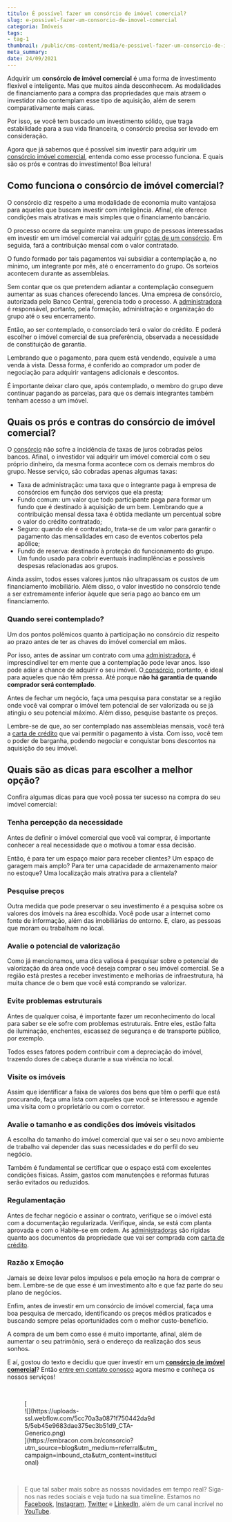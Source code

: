 ```yaml
---
titulo: É possível fazer um consórcio de imóvel comercial?
slug: e-possivel-fazer-um-consorcio-de-imovel-comercial
categoria: Imóveis
tags:
- tag-1
thumbnail: /public/cms-content/media/e-possivel-fazer-um-consorcio-de-imovel-comercial.jpeg
meta_summary: 
date: 24/09/2021
---
```

Adquirir um **consórcio de imóvel comercial** é uma forma de investimento flexível e inteligente. Mas que muitos ainda desconhecem. As modalidades de financiamento para a compra das propriedades que mais atraem o investidor não contemplam esse tipo de aquisição, além de serem comparativamente mais caras.

Por isso, se você tem buscado um investimento sólido, que traga estabilidade para a sua vida financeira, o consórcio precisa ser levado em consideração.

Agora que já sabemos que é possível sim investir para adquirir um [consórcio imóvel comercial](https://www.embracon.com.br/consorcio-de-imoveis), entenda como esse processo funciona. E quais são os prós e contras do investimento! Boa leitura!

Como funciona o consórcio de imóvel comercial?
----------------------------------------------

O consórcio diz respeito a uma modalidade de economia muito vantajosa para aqueles que buscam investir com inteligência. Afinal, ele oferece condições mais atrativas e mais simples que o financiamento bancário.

O processo ocorre da seguinte maneira: um grupo de pessoas interessadas em investir em um imóvel comercial vai adquirir [cotas de um consórcio](https://www.embracon.com.br/conhecaoconsorcio/o-que-e-a-cota-de-consorcio). Em seguida, fará a contribuição mensal com o valor contratado.

O fundo formado por tais pagamentos vai subsidiar a contemplação a, no mínimo, um integrante por mês, até o encerramento do grupo. Os sorteios acontecem durante as assembleias.

Sem contar que os que pretendem adiantar a contemplação conseguem aumentar as suas chances oferecendo lances. Uma empresa de consórcio, autorizada pelo Banco Central, gerencia todo o processo. A [administradora](https://www.embracon.com.br/blog/afinal-o-que-uma-administradora-de-consorcio-faz) é responsável, portanto, pela formação, administração e organização do grupo até o seu encerramento.

Então, ao ser contemplado, o consorciado terá o valor do crédito. E poderá escolher o imóvel comercial de sua preferência, observada a necessidade de constituição de garantia.

Lembrando que o pagamento, para quem está vendendo, equivale a uma venda à vista. Dessa forma, é conferido ao comprador um poder de negociação para adquirir vantagens adicionais e descontos.

É importante deixar claro que, após contemplado, o membro do grupo deve continuar pagando as parcelas, para que os demais integrantes também tenham acesso a um imóvel.

Quais os prós e contras do consórcio de imóvel comercial?
---------------------------------------------------------

O [consórcio](https://www.embracon.com.br/consorcio-de-imoveis) não sofre a incidência de taxas de juros cobradas pelos bancos. Afinal, o investidor vai adquirir um imóvel comercial com o seu próprio dinheiro, da mesma forma acontece com os demais membros do grupo. Nesse serviço, são cobradas apenas algumas taxas:

- Taxa de administração: uma taxa que o integrante paga à empresa de consórcios em função dos serviços que ela presta;
- Fundo comum: um valor que todo participante paga para formar um fundo que é destinado à aquisição de um bem. Lembrando que a contribuição mensal dessa taxa é obtida mediante um percentual sobre o valor do crédito contratado;
- Seguro: quando ele é contratado, trata-se de um valor para garantir o pagamento das mensalidades em caso de eventos cobertos pela apólice;
- Fundo de reserva: destinado à proteção do funcionamento do grupo. Um fundo usado para cobrir eventuais inadimplências e possíveis despesas relacionadas aos grupos.

Ainda assim, todos esses valores juntos não ultrapassam os custos de um financiamento imobiliário. Além disso, o valor investido no consórcio tende a ser extremamente inferior àquele que seria pago ao banco em um financiamento.

### Quando serei contemplado?

Um dos pontos polêmicos quanto à participação no consórcio diz respeito ao prazo antes de ter as chaves do imóvel comercial em mãos.

Por isso, antes de assinar um contrato com uma [administradora](https://www.embracon.com.br/blog/afinal-o-que-uma-administradora-de-consorcio-faz), é imprescindível ter em mente que a contemplação pode levar anos. Isso pode adiar a chance de adquirir o seu imóvel. O[ consórcio](https://www.embracon.com.br/consorcio-de-imoveis), portanto, é ideal para aqueles que não têm pressa. Até porque **não há garantia de quando comprador será contemplado**.

Antes de fechar um negócio, faça uma pesquisa para constatar se a região onde você vai comprar o imóvel tem potencial de ser valorizada ou se já atingiu o seu potencial máximo. Além disso, pesquise bastante os preços.

Lembre-se de que, ao ser contemplado nas assembleias mensais, você terá a [carta de crédito](https://www.embracon.com.br/conhecaoconsorcio/o-que-e-carta-de-credito) que vai permitir o pagamento à vista. Com isso, você tem o poder de barganha, podendo negociar e conquistar bons descontos na aquisição do seu imóvel.

Quais são as dicas para escolher a melhor opção?
------------------------------------------------

Confira algumas dicas para que você possa ter sucesso na compra do seu imóvel comercial:

### Tenha percepção da necessidade

Antes de definir o imóvel comercial que você vai comprar, é importante conhecer a real necessidade que o motivou a tomar essa decisão.

Então, é para ter um espaço maior para receber clientes? Um espaço de garagem mais amplo? Para ter uma capacidade de armazenamento maior no estoque? Uma localização mais atrativa para a clientela?

### Pesquise preços

Outra medida que pode preservar o seu investimento é a pesquisa sobre os valores dos imóveis na área escolhida. Você pode usar a internet como fonte de informação, além das imobiliárias do entorno. E, claro, as pessoas que moram ou trabalham no local.

### Avalie o potencial de valorização

Como já mencionamos, uma dica valiosa é pesquisar sobre o potencial de valorização da área onde você deseja comprar o seu imóvel comercial. Se a região está prestes a receber investimento e melhorias de infraestrutura, há muita chance de o bem que você está comprando se valorizar.

### Evite problemas estruturais

Antes de qualquer coisa, é importante fazer um reconhecimento do local para saber se ele sofre com problemas estruturais. Entre eles, estão falta de iluminação, enchentes, escassez de segurança e de transporte público, por exemplo.

Todos esses fatores podem contribuir com a depreciação do imóvel, trazendo dores de cabeça durante a sua vivência no local.

### Visite os imóveis

Assim que identificar a faixa de valores dos bens que têm o perfil que está procurando, faça uma lista com aqueles que você se interessou e agende uma visita com o proprietário ou com o corretor.

### Avalie o tamanho e as condições dos imóveis visitados

A escolha do tamanho do imóvel comercial que vai ser o seu novo ambiente de trabalho vai depender das suas necessidades e do perfil do seu negócio.

Também é fundamental se certificar que o espaço está com excelentes condições físicas. Assim, gastos com manutenções e reformas futuras serão evitados ou reduzidos.

### Regulamentação

Antes de fechar negócio e assinar o contrato, verifique se o imóvel está com a documentação regularizada. Verifique, ainda, se está com planta aprovada e com o Habite-se em ordem. As [administradoras](https://www.embracon.com.br/blog/afinal-o-que-uma-administradora-de-consorcio-faz) são rígidas quanto aos documentos da propriedade que vai ser comprada com [carta de crédito](https://www.embracon.com.br/conhecaoconsorcio/o-que-e-carta-de-credito).

### Razão x Emoção

Jamais se deixe levar pelos impulsos e pela emoção na hora de comprar o bem. Lembre-se de que esse é um investimento alto e que faz parte do seu plano de negócios.

Enfim, antes de investir em um consórcio de imóvel comercial, faça uma boa pesquisa de mercado, identificando os preços médios praticados e buscando sempre pelas oportunidades com o melhor custo-benefício.

A compra de um bem como esse é muito importante, afinal, além de aumentar o seu patrimônio, será o endereço da realização dos seus sonhos.

E aí, gostou do texto e decidiu que quer investir em um [**consórcio de imóvel comercial**](https://www.embracon.com.br/consorcio-de-imoveis)? Então [entre em contato conosco](https://www.embracon.com.br/) agora mesmo e conheça os nossos serviços!

‍

<figure class="w-richtext-figure-type-image w-richtext-align-center" style="max-width:310px">[<div>![](https://uploads-ssl.webflow.com/5cc70a3a0871f750442da9d5/5eb45e9683dae375ec3b51d9_CTA-Generico.png)</div>](https://embracon.com.br/consorcio?utm_source=blog&utm_medium=referral&utm_campaign=inbound_cta&utm_content=institucional)</figure>‍

> E que tal saber mais sobre as nossas novidades em tempo real? Siga-nos nas redes sociais e veja tudo na sua timeline. Estamos no [Facebook](https://www.facebook.com/embracon/), [Instagram](https://www.instagram.com/embraconoficial/), [Twitter](https://twitter.com/embracon) e [LinkedIn](https://www.linkedin.com/company/1018875/), além de um canal incrível no [YouTube](https://www.youtube.com/channel/UCL-Y0mv9zc73Iek48NLUBzQ).
